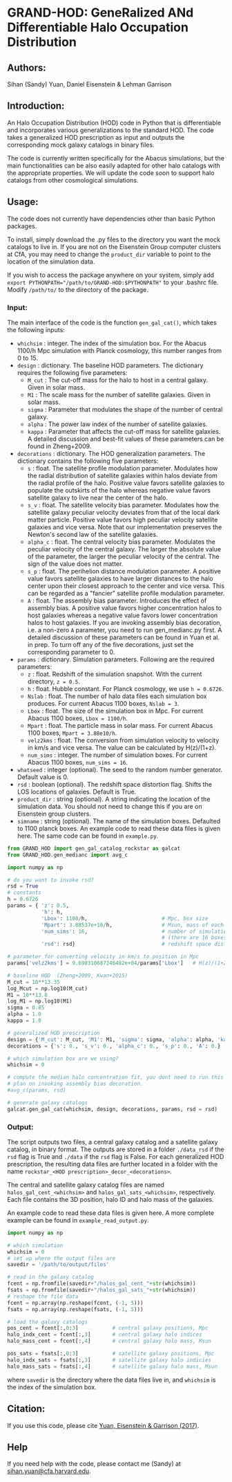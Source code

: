 # GRAND-HOD: GeneRalized ANd Differentiable Halo Occupation Distribution

## Authors:
Sihan (Sandy) Yuan, Daniel Eisenstein & Lehman Garrison

## Introduction:
An Halo Occupation Distribution (HOD) code in Python that is differentiable and incorporates various generalizations to the standard HOD. The code takes a generalized HOD prescription as input and outputs the corresponding mock galaxy catalogs in binary files.

The code is currently written specifically for the Abacus simulations, but the main functionalities can be also easily adapted for other halo catalogs with the appropriate properties. We will update the code soon to support halo catalogs from other cosmological simulations. 

## Usage:

The code does not currently have dependencies other than basic Python packages. 

To install, simply download the .py files to the directory you want the mock catalogs to live in. If you are not on the Eisenstein Group computer clusters at CfA, you may need to change the `product_dir` variable to point to the location of the simulation data. 

If you wish to access the package anywhere on your system, simply add `export PYTHONPATH="/path/to/GRAND-HOD:$PYTHONPATH"` to your .bashrc file. Modify `/path/to/` to the directory of the package.

### Input:
The main interface of the code is the function `gen_gal_cat()`, which takes the following inputs:
- `whichsim` : integer. The index of the simulation box. For the Abacus 1100/h Mpc simulation with Planck cosmology, this number ranges from 0 to 15.  
- `design` : dictionary. The baseline HOD parameters. The dictionary requires the following five parameters:
  - `M_cut` : The cut-off mass for the halo to host in a central galaxy. Given in solar mass.
  - `M1` : The scale mass for the number of satellite galaxies. Given in solar mass.
  - `sigma` : Parameter that modulates the shape of the number of central galaxy.
  - `alpha` : The power law index of the number of satellite galaxies. 
  - `kappa` : Parameter that affects the cut-off mass for satellite galaxies. 
  A detailed discussion and best-fit values of these parameters can be found in Zheng+2009.
- `decorations` : dictionary. The HOD generalization parameters. The dictionary contains the following five parameters:
  - `s` : float. The satellite profile modulation parameter. Modulates how the radial distribution of satellite galaxies within halos deviate from the radial profile of the halo. Positive value favors satellite galaxies to populate the outskirts of the halo whereas negative value favors satellite galaxy to live near the center of the halo. 
  - `s_v` : float. The satellite velocity bias parameter. Modulates how the satellite galaxy peculiar velocity deviates from that of the local dark matter particle. Positive value favors high peculiar velocity satellite galaxies and vice versa. Note that our implementation preserves the Newton's second law of the satellite galaxies.
  - `alpha_c` : float. The central velocity bias parameter. Modulates the peculiar velocity of the central galaxy. The larger the absolute value of the parameter, the larger the peculiar velocity of the central. The sign of the value does not matter. 
  - `s_p` : float. The perihelion distance modulation parameter. A positive value favors satellite galaxies to have larger distances to the halo center upon their closest approach to the center and vice versa. This can be regarded as a "fancier" satellite profile modulation parameter. 
  - `A` : float. The assembly bias parameter. Introduces the effect of assembly bias. A positive value favors higher concentration halos to host galaxies whereas a negative value favors lower concentration halos to host galaxies. If you are invoking assembly bias decoration, i.e. a non-zero `A` parameter, you need to run gen_medianc.py first. 
  A detailed discussion of these parameters can be found in Yuan et al. in prep. To turn off any of the five decorations, just set the corresponding parameter to 0.
- `params` : dictionary. Simulation parameters. Following are the required parameters:
  - `z` : float. Redshift of the simulation snapshot. With the current directory, `z = 0.5`.
  - `h` : float. Hubble constant. For Planck cosmology, we use `h = 0.6726`.
  - `Nslab` : float. The number of halo data files each simulation box produces. For current Abacus 1100 boxes, `Nslab = 3`.
  - `Lbox` : float. The size of the simulation box in Mpc. For current Abacus 1100 boxes, `Lbox = 1100/h`.
  - `Mpart` : float. The particle mass in solar mass. For current Abacus 1100 boxes, `Mpart = 3.88e10/h`.
  - `velz2kms` : float. The conversion from simulation velocity to velocity in km/s and vice versa. The value can be calculated by H(z)/(1+z). 
  - `num_sims` : integer. The number of simulation boxes. For current Abacus 1100 boxes, `num_sims = 16`.
- `whatseed` : integer (optional). The seed to the random number generator. Default value is 0.
- `rsd` : boolean (optional). The redshift space distortion flag. Shifts the LOS locations of galaxies. Default is True. 
- `product_dir` : string (optional). A string indicating the location of the simulation data. You should not need to change this if you are on Eisenstein group clusters.
- `simname` : string (optional). The name of the simulation boxes. Defaulted to 1100 planck boxes. An example code to read these data files is given here.  The same code can be found in `example.py`.
```python
from GRAND_HOD import gen_gal_catalog_rockstar as galcat
from GRAND_HOD.gen_medianc import avg_c

import numpy as np

# do you want to invoke rsd?
rsd = True
# constants
h = 0.6726
params = { 'z': 0.5,
           'h': h,
           'Lbox': 1100/h,                        # Mpc, box size
           'Mpart': 3.88537e+10/h,                # Msun, mass of each particle
           'num_sims': 16,                        # number of simulation boxes
                                                  # (there are 16 boxes for the 1100Mpc simulation, and 40 boxes for 720Mpc                                                     # simulations.)
           'rsd': rsd}                            # redshift space distortion flag

# parameter for converting velocity in km/s to position in Mpc
params['velz2kms'] = 9.690310687246482e+04/params['Lbox']   # H(z)/(1+Z), km/s/Mpc

# baseline HOD  (Zheng+2009, Kwan+2015)
M_cut = 10**13.35 
log_Mcut = np.log10(M_cut)
M1 = 10**13.8
log_M1 = np.log10(M1)
sigma = 0.85
alpha = 1.0
kappa = 1.0

# generalized HOD prescription 
design = {'M_cut': M_cut, 'M1': M1, 'sigma': sigma, 'alpha': alpha, 'kappa': kappa}
decorations = {'s': 0., 's_v': 0., 'alpha_c': 0., 's_p': 0., 'A': 0.}

# which simulation box are we using?
whichsim = 0

# compute the median halo concentration fit, you dont need to run this if you dont 
# plan on invoking assembly bias decoration. 
#avg_c(params, rsd)

# generate galaxy catalogs
galcat.gen_gal_cat(whichsim, design, decorations, params, rsd = rsd)
```

### Output:
The script outputs two files, a central galaxy catalog and a satellite galaxy catalog, in binary format. 
The outputs are stored in a folder `./data_rsd` if the `rsd` flag is True and `./data` if the `rsd` flag is False. For each generalized HOD prescription, the resulting data files are further located in a folder with the name `rockstar_<HOD prescription>_decor_<decorations>`. 

The central and satellite galaxy catalog files are named `halos_gal_cent_<whichsim>` and `halos_gal_sats_<whichsim>`, respectively. Each file contains the 3D position, halo ID and halo mass of the galaxies. 

An example code to read these data files is given here.  A more complete example can be found in `example_read_output.py`.
```python
import numpy as np

# which simulation
whichsim = 0
# set up where the output files are
savedir = '/path/to/output/files'

# read in the galaxy catalog
fcent = np.fromfile(savedir+"/halos_gal_cent_"+str(whichsim))
fsats = np.fromfile(savedir+"/halos_gal_sats_"+str(whichsim))
# reshape the file data
fcent = np.array(np.reshape(fcent, (-1, 5)))
fsats = np.array(np.reshape(fsats, (-1, 5)))

# load the galaxy catalogs
pos_cent = fcent[:,0:3]           # central galaxy positions, Mpc
halo_indx_cent = fcent[:,3]       # central galaxy halo indices
halo_mass_cent = fcent[:,4]       # central galaxy halo mass, Msun

pos_sats = fsats[:,0:3]           # satellite galaxy positions, Mpc
halo_indx_sats = fsats[:,3]       # satellite galaxy halo indicies
halo_mass_sats = fsats[:,4]       # satellite galaxy halo mass, Msun
```
where `savedir` is the directory where the data files live in, and `whichsim` is the index of the simulation box. 


## Citation:
If you use this code, please cite [Yuan, Eisenstein & Garrison (2017)](http://adsabs.harvard.edu/doi/10.1093/mnras/stx2032).

## Help 
If you need help with the code, please contact me (Sandy) at sihan.yuan@cfa.harvard.edu. 
